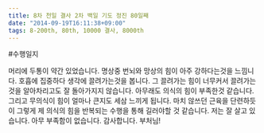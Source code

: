 ```yaml
---
title: 8차 천일 결사 2차 백일 기도 정진 80일째
date: "2014-09-19T16:11:38+09:00"
tags: 8-200th, 80th, 10000 결사, 8000th
---
```


#수행일지

머리에 두통이 약간 있었습니다. 명상중 번뇌와 망상의 힘이 아주 강하다는것을 느낌니다. 호흡에 집중하다 생각에 끌려가는것을 봅니다. 그 끌려가는 힘이 너무커서 끌려가는것을 알아차리고도 잘 돌아가지지 않습니다. 아무래도 의식의 힘이 부족한것 같습니다. 그리고 무의식이 힘이 얼마나 큰지도 세삼 느끼게 됩니다. 마치 않쓰던 근육을 단련하듯이 그렇게 제 의식의 힘을 반복되는 수행을 통해 길러야할 것 같습니다. 저는 잘 살고 있습니다. 아무 부족함이 없습니다. 감사합니다. 부처님!
